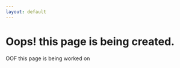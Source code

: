```yaml
---
layout: default
---
```

<html>
<head>
<title>Meem Island Development</title>
</head>
<body>
<h1>Oops! this page is being created.</h1>
<p>OOF this page is being worked on</p>
</body>
</html>
